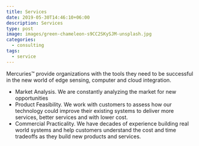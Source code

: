 ```yaml
---
title: Services
date: 2019-05-30T14:46:10+06:00
description: Services
type: post
image: images/green-chameleon-s9CC2SKySJM-unsplash.jpg
categories: 
  - consulting
tags:
  - service
---
```


Mercuries&trade; provide organizations with the tools they need to be
successful in the new world of edge sensing, computer and cloud integration.

- Market Analysis. We are constantly analyzing the market for new opportunities
- Product Feasibility. We work with customers to assess how our technology
    could improve their existing systems to deliver more services, better
    services and with lower cost.
- Commercial Practicality. We have decades of experience building real world
    systems and help customers understand the cost and time tradeoffs as they
    build new products and services.
